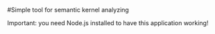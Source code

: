 #Simple tool for semantic kernel analyzing

Important: you need Node.js installed to have this application working!